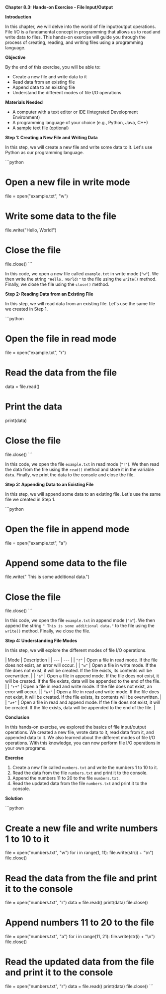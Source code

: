 <p><strong>Chapter 8.3: Hands-on Exercise - File Input/Output</strong></p>

<p><strong>Introduction</strong></p>

<p>In this chapter, we will delve into the world of file input/output operations. File I/O is a fundamental concept in programming that allows us to read and write data to files. This hands-on exercise will guide you through the process of creating, reading, and writing files using a programming language.</p>

<p><strong>Objective</strong></p>

<p>By the end of this exercise, you will be able to:</p>

<ul>
<li>Create a new file and write data to it</li>
<li>Read data from an existing file</li>
<li>Append data to an existing file</li>
<li>Understand the different modes of file I/O operations</li>
</ul>

<p><strong>Materials Needed</strong></p>

<ul>
<li>A computer with a text editor or IDE (Integrated Development Environment)</li>
<li>A programming language of your choice (e.g., Python, Java, C++)</li>
<li>A sample text file (optional)</li>
</ul>

<p><strong>Step 1: Creating a New File and Writing Data</strong></p>

<p>In this step, we will create a new file and write some data to it. Let's use Python as our programming language.</p>

<p>```python</p>

<h1>Open a new file in write mode</h1>

<p>file = open("example.txt", "w")</p>

<h1>Write some data to the file</h1>

<p>file.write("Hello, World!")</p>

<h1>Close the file</h1>

<p>file.close()
```</p>

<p>In this code, we open a new file called <code>example.txt</code> in write mode (<code>"w"</code>). We then write the string <code>"Hello, World!"</code> to the file using the <code>write()</code> method. Finally, we close the file using the <code>close()</code> method.</p>

<p><strong>Step 2: Reading Data from an Existing File</strong></p>

<p>In this step, we will read data from an existing file. Let's use the same file we created in Step 1.</p>

<p>```python</p>

<h1>Open the file in read mode</h1>

<p>file = open("example.txt", "r")</p>

<h1>Read the data from the file</h1>

<p>data = file.read()</p>

<h1>Print the data</h1>

<p>print(data)</p>

<h1>Close the file</h1>

<p>file.close()
```</p>

<p>In this code, we open the file <code>example.txt</code> in read mode (<code>"r"</code>). We then read the data from the file using the <code>read()</code> method and store it in the variable <code>data</code>. Finally, we print the data to the console and close the file.</p>

<p><strong>Step 3: Appending Data to an Existing File</strong></p>

<p>In this step, we will append some data to an existing file. Let's use the same file we created in Step 1.</p>

<p>```python</p>

<h1>Open the file in append mode</h1>

<p>file = open("example.txt", "a")</p>

<h1>Append some data to the file</h1>

<p>file.write(" This is some additional data.")</p>

<h1>Close the file</h1>

<p>file.close()
```</p>

<p>In this code, we open the file <code>example.txt</code> in append mode (<code>"a"</code>). We then append the string <code>" This is some additional data."</code> to the file using the <code>write()</code> method. Finally, we close the file.</p>

<p><strong>Step 4: Understanding File Modes</strong></p>

<p>In this step, we will explore the different modes of file I/O operations.</p>

<p>| Mode | Description |
| --- | --- |
| <code>"r"</code> | Open a file in read mode. If the file does not exist, an error will occur. |
| <code>"w"</code> | Open a file in write mode. If the file does not exist, it will be created. If the file exists, its contents will be overwritten. |
| <code>"a"</code> | Open a file in append mode. If the file does not exist, it will be created. If the file exists, data will be appended to the end of the file. |
| <code>"r+"</code> | Open a file in read and write mode. If the file does not exist, an error will occur. |
| <code>"w+"</code> | Open a file in read and write mode. If the file does not exist, it will be created. If the file exists, its contents will be overwritten. |
| <code>"a+"</code> | Open a file in read and append mode. If the file does not exist, it will be created. If the file exists, data will be appended to the end of the file. |</p>

<p><strong>Conclusion</strong></p>

<p>In this hands-on exercise, we explored the basics of file input/output operations. We created a new file, wrote data to it, read data from it, and appended data to it. We also learned about the different modes of file I/O operations. With this knowledge, you can now perform file I/O operations in your own programs.</p>

<p><strong>Exercise</strong></p>

<ol>
<li>Create a new file called <code>numbers.txt</code> and write the numbers 1 to 10 to it.</li>
<li>Read the data from the file <code>numbers.txt</code> and print it to the console.</li>
<li>Append the numbers 11 to 20 to the file <code>numbers.txt</code>.</li>
<li>Read the updated data from the file <code>numbers.txt</code> and print it to the console.</li>
</ol>

<p><strong>Solution</strong></p>

<p>```python</p>

<h1>Create a new file and write numbers 1 to 10 to it</h1>

<p>file = open("numbers.txt", "w")
for i in range(1, 11):
    file.write(str(i) + "\n")
file.close()</p>

<h1>Read the data from the file and print it to the console</h1>

<p>file = open("numbers.txt", "r")
data = file.read()
print(data)
file.close()</p>

<h1>Append numbers 11 to 20 to the file</h1>

<p>file = open("numbers.txt", "a")
for i in range(11, 21):
    file.write(str(i) + "\n")
file.close()</p>

<h1>Read the updated data from the file and print it to the console</h1>

<p>file = open("numbers.txt", "r")
data = file.read()
print(data)
file.close()
```</p>
